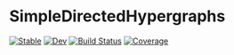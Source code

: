# SimpleDirectedHypergraphs

[![Stable](https://img.shields.io/badge/docs-stable-blue.svg)](https://espottesmith.github.io/SimpleDirectedHypergraphs.jl/stable/)
[![Dev](https://img.shields.io/badge/docs-dev-blue.svg)](https://espottesmith.github.io/SimpleDirectedHypergraphs.jl/dev/)
[![Build Status](https://github.com/espottesmith/SimpleDirectedHypergraphs.jl/actions/workflows/CI.yml/badge.svg?branch=main)](https://github.com/espottesmith/SimpleDirectedHypergraphs.jl/actions/workflows/CI.yml?query=branch%3Amain)
[![Coverage](https://codecov.io/gh/espottesmith/SimpleDirectedHypergraphs.jl/branch/main/graph/badge.svg)](https://codecov.io/gh/espottesmith/SimpleDirectedHypergraphs.jl)
